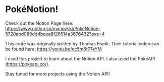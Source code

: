 # PokéNotion!

Check out the Notion Page here: https://www.notion.so/manovski/PokeNotion-5720abd089dd4beea8f26514a3676432?pvs=4

This code was originally written by Thomas Frank. Their tutorial video can be found here: https://youtu.be/ec5m6t77eYM

I used this project to learn about the Notion API. I also used the PokéAPI (https://pokeapi.co/).

Stay tuned for more projects using the Notion API!
